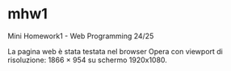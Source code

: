 # mhw1
Mini Homework1 - Web Programming 24/25

La pagina web è stata testata nel browser Opera con viewport di risoluzione: 1866 × 954 su schermo 1920x1080.
